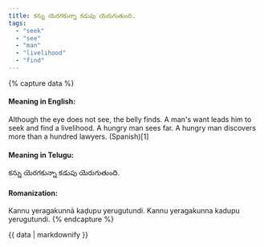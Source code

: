 ```yaml
---
title: కన్ను యెరగకున్నా కడుపు యెరుగుతుంది.
tags:
  - "seek"
  - "see"
  - "man"
  - "livelihood"
  - "find"
---
```


{% capture data %}
#### Meaning in English:
Although the eye does not see, the belly finds.
A man's want leads him to seek and find a livelihood.
A hungry man sees far.
A hungry man discovers more than a hundred lawyers. (Spanish)[1]

#### Meaning in Telugu:
కన్ను యెరగకున్నా కడుపు యెరుగుతుంది.

#### Romanization:
Kannu yeragakunnā kaḍupu yerugutundi.
Kannu yeragakunna kadupu yerugutundi.
{% endcapture %}

{{ data | markdownify }}

